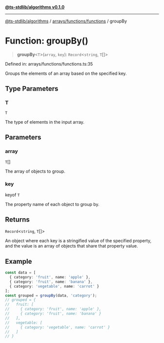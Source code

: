 [**@ts-stdlib/algorithms v0.1.0**](../../../../README.md)

***

[@ts-stdlib/algorithms](../../../../README.md) / [arrays/functions/functions](../README.md) / groupBy

# Function: groupBy()

> **groupBy**\<`T`\>(`array`, `key`): `Record`\<`string`, `T`[]\>

Defined in: arrays/functions/functions.ts:35

Groups the elements of an array based on the specified key.

## Type Parameters

### T

`T`

The type of elements in the input array.

## Parameters

### array

`T`[]

The array of objects to group.

### key

keyof `T`

The property name of each object to group by.

## Returns

`Record`\<`string`, `T`[]\>

An object where each key is a stringified value of the specified property,
and the value is an array of objects that share that property value.

## Example

```typescript
const data = [
  { category: 'fruit', name: 'apple' },
  { category: 'fruit', name: 'banana' },
  { category: 'vegetable', name: 'carrot' }
];
const grouped = groupBy(data, 'category');
// grouped = {
//   fruit: [
//     { category: 'fruit', name: 'apple' },
//     { category: 'fruit', name: 'banana' }
//   ],
//   vegetable: [
//     { category: 'vegetable', name: 'carrot' }
//   ]
// }
```
